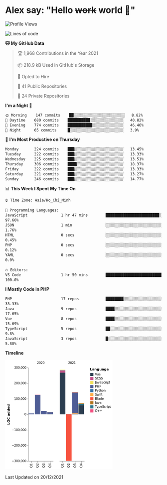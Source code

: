 # Alex say: "Hello ~~work~~ world 🐾"

<!--START_SECTION:waka-->
![Profile Views](http://img.shields.io/badge/Profile%20Views-0-blue)

![Lines of code](https://img.shields.io/badge/From%20Hello%20World%20I%27ve%20Written-373%20Thousand%20lines%20of%20code-blue)

**🐱 My GitHub Data** 

> 🏆 1,968 Contributions in the Year 2021
 > 
> 📦 218.9 kB Used in GitHub's Storage 
 > 
> 💼 Opted to Hire
 > 
> 📜 41 Public Repositories 
 > 
> 🔑 24 Private Repositories  
 > 
**I'm a Night 🦉** 

```text
🌞 Morning    147 commits    ██░░░░░░░░░░░░░░░░░░░░░░░   8.82% 
🌆 Daytime    680 commits    ██████████░░░░░░░░░░░░░░░   40.82% 
🌃 Evening    774 commits    ███████████░░░░░░░░░░░░░░   46.46% 
🌙 Night      65 commits     █░░░░░░░░░░░░░░░░░░░░░░░░   3.9%

```
📅 **I'm Most Productive on Thursday** 

```text
Monday       224 commits    ███░░░░░░░░░░░░░░░░░░░░░░   13.45% 
Tuesday      222 commits    ███░░░░░░░░░░░░░░░░░░░░░░   13.33% 
Wednesday    225 commits    ███░░░░░░░░░░░░░░░░░░░░░░   13.51% 
Thursday     306 commits    ████░░░░░░░░░░░░░░░░░░░░░   18.37% 
Friday       222 commits    ███░░░░░░░░░░░░░░░░░░░░░░   13.33% 
Saturday     221 commits    ███░░░░░░░░░░░░░░░░░░░░░░   13.27% 
Sunday       246 commits    ███░░░░░░░░░░░░░░░░░░░░░░   14.77%

```


📊 **This Week I Spent My Time On** 

```text
⌚︎ Time Zone: Asia/Ho_Chi_Minh

💬 Programming Languages: 
JavaScript               1 hr 47 mins        ████████████████████████░   97.66% 
JSON                     1 min               ░░░░░░░░░░░░░░░░░░░░░░░░░   1.76% 
HTML                     0 secs              ░░░░░░░░░░░░░░░░░░░░░░░░░   0.45% 
PHP                      0 secs              ░░░░░░░░░░░░░░░░░░░░░░░░░   0.12% 
YAML                     0 secs              ░░░░░░░░░░░░░░░░░░░░░░░░░   0.0%

🔥 Editors: 
VS Code                  1 hr 50 mins        █████████████████████████   100.0%

```

**I Mostly Code in PHP** 

```text
PHP                      17 repos            ████████░░░░░░░░░░░░░░░░░   33.33% 
Java                     9 repos             ████░░░░░░░░░░░░░░░░░░░░░   17.65% 
Vue                      8 repos             ████░░░░░░░░░░░░░░░░░░░░░   15.69% 
TypeScript               5 repos             ██░░░░░░░░░░░░░░░░░░░░░░░   9.8% 
JavaScript               3 repos             █░░░░░░░░░░░░░░░░░░░░░░░░   5.88%

```


**Timeline**

![Chart not found](https://raw.githubusercontent.com/alexzvn/alexzvn/main/charts/bar_graph.png) 


 Last Updated on 20/12/2021
<!--END_SECTION:waka-->
